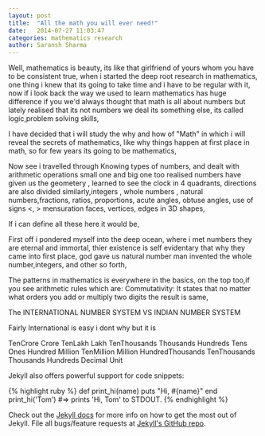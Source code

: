 ```yaml
---
layout: post
title:  "All the math you will ever need!"
date:   2014-07-27 11:03:47
categories: mathematics research
author: Saransh Sharma
---
```

Well, mathematics is beauty, its like that girlfriend of yours whom you have to be consistent true,
when i started the deep root research in mathematics, one thing i knew that its going to take time and 
i have to be regular with it, now if i look back the way we used to learn mathematics has huge difference if you we'd 
always thought that math is all about numbers but lately realised that its not numbers we deal its something else, its called
logic,problem solving skills,

I have decided that i will study the why and how of "Math" in which i will reveal the secrets of mathematics,
like why things happen at first place in math, so for few years its going to be mathematics, 

Now see i travelled through Knowing types of numbers, and dealt with arithmetic operations small one and big one too
realised numbers have given us the geometery , learned to see the clock in 4 quadrants, directions are also divided 
similarly,integers , whole numbers , natural numbers,fractions, ratios, proportions, acute angles, obtuse angles, use of signs <, > mensuration faces, vertices, edges in 3D shapes, 

If i can define all these here it would be,

First off i pondered myself into the deep ocean, where i met numbers they are eternal and immortal, thier existence is 
self evidentary that why they came into first place, god gave us natural number man invented the whole number,integers, and other so forth, 

The patterns in mathematics is everywhere in the basics, on the top too,if you see arithmetic rules which are:
Commutativity: It states that no matter what orders you add or multiply two digits the result is same,

The INTERNATIONAL NUMBER SYSTEM VS INDIAN NUMBER SYSTEM 

Fairly International is easy i dont why but it is 

TenCrore		Crore		TenLakh	Lakh			TenThousands	Thousands	Hundreds	Tens	Ones
Hundred Million		TenMillion	Million	HundredThousands	TenThousands	Thousands	Hundreds	Decimal	Unit

Jekyll also offers powerful support for code snippets:

{% highlight ruby %}
def print_hi(name)
  puts "Hi, #{name}"
end
print_hi('Tom')
#=> prints 'Hi, Tom' to STDOUT.
{% endhighlight %}

Check out the [Jekyll docs][jekyll] for more info on how to get the most out of Jekyll. File all bugs/feature requests at [Jekyll's GitHub repo][jekyll-gh].

[jekyll-gh]: https://github.com/jekyll/jekyll
[jekyll]:    http://jekyllrb.com

